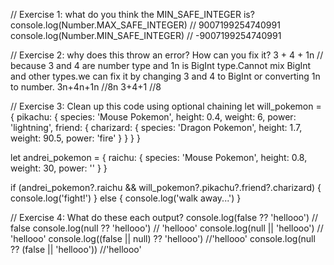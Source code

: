 // Exercise 1: what do you think the MIN_SAFE_INTEGER is?
console.log(Number.MAX_SAFE_INTEGER) // 9007199254740991
console.log(Number.MIN_SAFE_INTEGER) // -9007199254740991

// Exercise 2: why does this throw an error? How can you fix it?
3 + 4 + 1n // because 3 and 4 are number type and 1n is BigInt type.Cannot mix BigInt and other types.we can fix it by changing 3 and 4 to BigInt or converting 1n to number.
3n+4n+1n  //8n
3+4+1  //8

// Exercise 3: Clean up this code using optional chaining
let will_pokemon = {
    pikachu: {
        species: 'Mouse Pokemon',
        height: 0.4,
        weight: 6,
        power: 'lightning',
        friend: { 
            charizard: {
                species: 'Dragon Pokemon',
                height: 1.7,
                weight: 90.5,
                power: 'fire'
            }
        }
    }
}

let andrei_pokemon = {
    raichu: {
        species: 'Mouse Pokemon',
        height: 0.8,
        weight: 30,
        power: ''
    }
}

if (andrei_pokemon?.raichu && will_pokemon?.pikachu?.friend?.charizard) {
    console.log('fight!')
} else {
    console.log('walk away...')
}


// Exercise 4: What do these each output?
console.log(false ?? 'hellooo') // false
console.log(null ?? 'hellooo') // 'hellooo'
console.log(null || 'hellooo') // 'hellooo'
console.log((false || null) ?? 'hellooo') //'hellooo'
console.log(null ?? (false || 'hellooo')) //'hellooo'